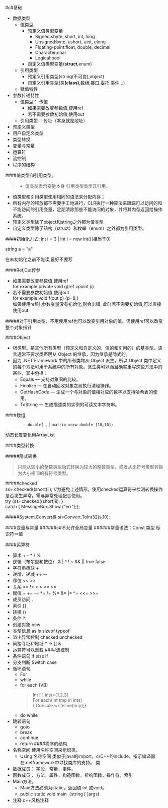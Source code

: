 <title>c#基础</title>
#c#基础


- 数据类型 
	- 值类型
		- 预定义值类型变量
			- Signed:sbyte, short, int, long
			- Unsigned:byte, ushort, uint, ulong
			- Floating-point:float, double, decimal
			- Character:char
			- Logical:bool
		- 自定义值类型变量(<b>struct</b>,enum)
	- 引用类型
		- 预定义引用类型(string(不可变),object)
		- 自定义引用类型(类<b>(class)</b>,数组,接口,委托,事件...)
	- 赋值特性
- 参数传递特性
	- 值类型： 传值
		- 如果需要改变参数值,使用ref
		- 若不需要参数初始值,使用out
	- 引用类型： 传址（本身就是地址）
- 预定义类型
- 用户自定义类型
- 类型转换
- 变量与常量
- 运算符
- 流控制
- 程序的结构 

####值类型和引用类型。
>- 值类型表示变量本身
引用类型表示其引用。
- 值类型和引用类型使用相同的语法来分配内存；
- 所有内存的释放都不需要手工地进行，CLR执行一种算法来跟踪可以访问的和不能访问的引用变量，定期清除那些不能访问的对象，并将其内存返回给操作系统。
- 预定义类型除了object和string之外都为值类型
- 自定义类型除了结构（struct）和枚举（enum）之外都为引用类型。

####初始化方式:
int i = 3 | int i = new int()(相当于0)

string a = "a"

在未初始化之前不能读,最好不要写

####Ref,Out传参
- 如果需要改变参数值,使用ref <br>for example:private void g(ref vpoint p)
- 若不需要参数初始值,使用out <br>for example:void f(out p) {p=8;}
		<br>如果使用ref时,参数变量没有初始化,则会出错, 此时若不需要初始值,可以直接使用out


#####对于引用类型，不用使用ref也可以改变引用对象的值。但使用ref可以改变整个对象指针

####Object

- 根类型。是其他所有类型（预定义和自定义的，值的和引用的）的基类型。语言通常不要求类声明从 Object 的继承，因为继承是隐式的。
- 因为 .NET Framework 中的所有类均从 Object 派生，所以 Object 类中定义的每个方法可用于系统中的所有对象。派生类可以而且确实重写这些方法中的某些，其中包括： 
	- Equals — 支持对象间的比较。 
	- Finalize — 在自动回收对象之前执行清理操作。 
	- GetHashCode — 生成一个与对象的值相对应的数字以支持哈希表的使用。 
	- ToString — 生成描述类的实例的可读文本字符串。

####数组

			- double[ ,] matrix =new double [10,10];

动态长度变化用ArrayList

####类型转换

#####隐式转换
>只能从较小的整数类型隐式转换为较大的整数类型，或者从无符号类型转换为大小相同的有符号类型。

#####checked
	<br>ss= checked((short)ii); //为避免上述情形，使用checked运算符来检测转换操作是否发生异常。需与异常处理配合使用。
	<br>try		{ss=checked((short)ii);	}
	<br>catch {  MessageBox.Show ("err");};

#####System.Convert类
si=Convert.ToInt32(s,10);

####变量与常量
######c#不允许全局变量
######常量语法：Const 类型 标识符＝值

####运算符
- 算术 +   -   *   /   % 
- 逻辑（布尔型和按位） &   |   ^   !   ~   &&   ||   true   false 
- 字符串串联 + 
- 递增、递减 ++   -- 
- 移位 <<   >> 
- 关系 ==   !=   <   >   <=   >= 
- 赋值 =   +=   -=   *=   /=   %=   &=   |=   ^=   <<=   >>= 
- 成员访问 . 
- 索引 [] 
- 转换 () 
- 条件 ?: 
- 创建对象 new 
- 类型信息 as   is   sizeof   typeof    
- 溢出异常控制 checked   unchecked 
- 间接寻址和地址 *   ->   []   & 
- 运算符可以重载
####流控制
- 条件语句  if else if
- 分支判断 Switch case
- 循环语句
	- For  
	- while 
	- for each   (VB)  
		>Int [ ] ints={1,2,3}
		<br>For each(int tmp in ints)
		<br>{ Console.writeline(tmp);}
	- do while
- 跳转语句
	- goto 
	- break 
	- continue
	- return
####程序的结构
- 名称空间  使用名称空间来组织类。
	- Using 名称空间
类似于java的import，c/C++的include。指示编译器在.netframework中寻找类库的支持。
类
- 数据成员： 字段，常量，事件。
- 函数成员： 方法，属性，构造函数，析构函数，操作符，索引
- Main方法。
	- Main方法必须为static。返回值 int 或void。
	- public static void main（string [ ]args)
- 注释  c++风格注释

